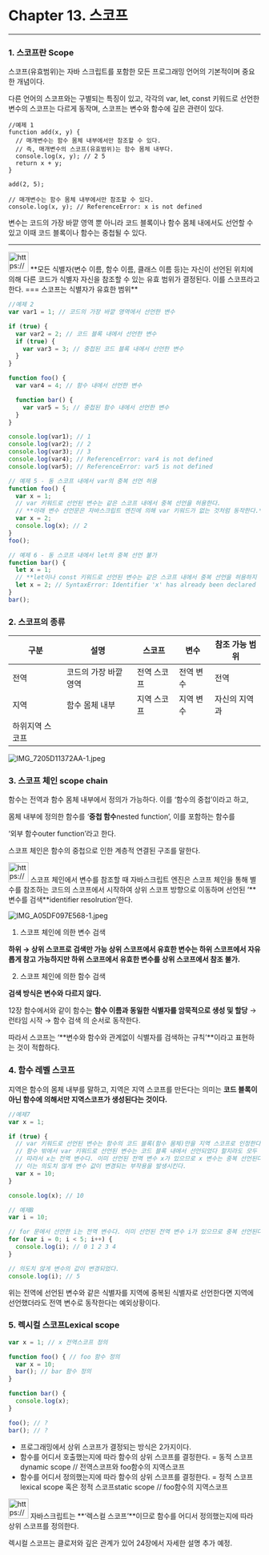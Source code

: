 # Chapter 13. 스코프

---

### 1. 스코프란 Scope

스코프(유효범위)는 자바 스크립트를 포함한 모든 프로그래밍 언어의 기본적이며 중요한 개념이다.

다른 언어의 스코프와는 구별되는 특징이 있고, 각각의 var, let, const 키워드로 선언한 변수의 스코프는 다르게 동작며, 스코프는 변수와 함수에 깊은 관련이 있다.

```
//예제 1
function add(x, y) {
  // 매개변수는 함수 몸체 내부에서만 참조할 수 있다.
  // 즉, 매개변수의 스코프(유효범위)는 함수 몸체 내부다.
  console.log(x, y); // 2 5
  return x + y;
}

add(2, 5);

// 매개변수는 함수 몸체 내부에서만 참조할 수 있다.
console.log(x, y); // ReferenceError: x is not defined
```

변수는 코드의 가장 바깥 영역 뿐 아니라 코드 블록이나 함수 몸체 내에서도 선언할 수 있고 이때 코드 블록이나 함수는 중첩될 수 있다.

---

<aside>
<img src="https://www.notion.so/icons/playback-pause_red.svg" alt="https://www.notion.so/icons/playback-pause_red.svg" width="40px" /> **모든 식별자(변수 이름, 함수 이름, 클래스 이름 등)는 자신이 선언된 위치에 의해 다른 코드가 식별자 자신을 참조할 수 있는 유효 범위가 결정된다. 이를 스코프라고 한다. === 스코프는 식별자가 유효한 범위**

</aside>

```jsx
//예제 2
var var1 = 1; // 코드의 가장 바깥 영역에서 선언한 변수

if (true) {
  var var2 = 2; // 코드 블록 내에서 선언한 변수
  if (true) {
    var var3 = 3; // 중첩된 코드 블록 내에서 선언한 변수
  }
}

function foo() {
  var var4 = 4; // 함수 내에서 선언한 변수

  function bar() {
    var var5 = 5; // 중첩된 함수 내에서 선언한 변수
  }
}

console.log(var1); // 1
console.log(var2); // 2
console.log(var3); // 3
console.log(var4); // ReferenceError: var4 is not defined
console.log(var5); // ReferenceError: var5 is not defined
```

```jsx
// 예제 5 - 동 스코프 내에서 var의 중복 선언 허용
function foo() {
  var x = 1;
  // var 키워드로 선언된 변수는 같은 스코프 내에서 중복 선언을 허용한다.
  // **아래 변수 선언문은 자바스크립트 엔진에 의해 var 키워드가 없는 것처럼 동작한다.**
  var x = 2;
  console.log(x); // 2
}
foo();
```

```jsx
// 예제 6 - 동 스코프 내에서 let의 중복 선언 불가
function bar() {
  let x = 1;
  // **let이나 const 키워드로 선언된 변수는 같은 스코프 내에서 중복 선언을 허용하지 않는다.**
  let x = 2; // SyntaxError: Identifier 'x' has already been declared
}
bar();
```

### 2. **스코프의 종류**

| 구분 | 설명 | 스코프 | 변수 | 참조 가능 범위 |
| --- | --- | --- | --- | --- |
| 전역 | 코드의 가장 바깥 영역 | 전역 스코프 | 전역 변수 | 전역 |
| 지역  | 함수 몸체 내부 | 지역 스코프 | 지역 변수 | 자신의 지역과 
하위지역 스코프 |

![IMG_7205D11372AA-1.jpeg](Chapter%2013%20%E1%84%89%E1%85%B3%E1%84%8F%E1%85%A9%E1%84%91%E1%85%B3%20439c546cc27d4341be1307b45d8be1ce/IMG_7205D11372AA-1.jpeg)

### 3. 스코프 체인 scope chain

함수는 전역과 함수 몸체 내부에서 정의가 가능하다. 이를 ‘함수의 중첩’이라고 하고,

몸체 내부에 정의한 함수를 ‘**중첩 함수**nested function’, 이를 포함하는 함수를 

‘외부 함수outer function’라고 한다.

스코프 체인은 함수의 중첩으로 인한 계층적 연결된 구조를 말한다.

<aside>
<img src="https://www.notion.so/icons/playback-pause_gray.svg" alt="https://www.notion.so/icons/playback-pause_gray.svg" width="40px" /> 스코프 체인에서 변수를 참조할 때 자바스크립트 엔진은 스코프 체인을 통해 별수를 참조하는 코드의 스코프에서 시작하여 상위 스코프 방향으로 이동하며 선언된 ‘**변수를 검색**identifier resolrution’한다.

</aside>

![IMG_A05DF097E568-1.jpeg](Chapter%2013%20%E1%84%89%E1%85%B3%E1%84%8F%E1%85%A9%E1%84%91%E1%85%B3%20439c546cc27d4341be1307b45d8be1ce/IMG_A05DF097E568-1.jpeg)

1) 스코프 체인에 의한 변수 검색

 **하위 → 상위 스코프로 검색만 가능
 상위 스코프에서 유효한 변수는 하위 스코프에서 자유롭게 참고 가능하지만 
 하위 스코프에서 유효한 변수를 상위 스코프에서 참조 불가.**

2) 스코프 체인에 의한 함수 검색

 **검색 방식은 변수와 다르지 않다.**

12장 함수에서와 같이 함수는
  **함수 이름과 동일한 식별자를 암묵적으로 생성 및 할당** →  런타임 시작 → 함수 검색
의 순서로 동작한다.

따라서 스코프는 ‘**변수와 함수와 관계없이 식별자를 검색하는 규칙’**이라고 표현하는 것이 적합하다.

### 4. 함수 레벨 스코프

지역은 함수의 몸체 내부를 말하고, 지역은 지역 스코프를 만든다는 의미는
**코드 블록이 아닌 함수에 의해서만 지역스코프가 생성된다는 것이다.**

```jsx
//예제7
var x = 1;

if (true) {
  // var 키워드로 선언된 변수는 함수의 코드 블록(함수 몸체)만을 지역 스코프로 인정한다.
  // 함수 밖에서 var 키워드로 선언된 변수는 코드 블록 내에서 선언되었다 할지라도 모두 전역 변수다.
  // 따라서 x는 전역 변수다. 이미 선언된 전역 변수 x가 있으므로 x 변수는 중복 선언된다.
  // 이는 의도치 않게 변수 값이 변경되는 부작용을 발생시킨다.
  var x = 10;
}

console.log(x); // 10
```

```jsx
// 예제8
var i = 10;

// for 문에서 선언한 i는 전역 변수다. 이미 선언된 전역 변수 i가 있으므로 중복 선언된다.
for (var i = 0; i < 5; i++) {
  console.log(i); // 0 1 2 3 4
}

// 의도치 않게 변수의 값이 변경되었다.
console.log(i); // 5
```

위는 전역에 선언된 변수와 같은 식별자를 지역에 중복된 식별자로 선언한다면 
지역에 선언했더라도 전역 변수로 동작한다는 예외상황이다.

### 5. 렉시컬 스코프Lexical scope

```jsx
var x = 1; // x 전역스코프 정의

function foo() { // foo 함수 정의
  var x = 10;
  bar(); // bar 함수 정의
}

function bar() {
  console.log(x);
}

foo(); // ?
bar(); // ?
```

- 프로그래밍에서 상위 스코프가 결정되는 방식은 2가지이다.
- 함수를 어디서 호출했는지에 따라 함수의 상위 스코프를 결정한다.
   = 동적 스코프dynamic scope // 전역스코프와 foo함수의 지역스코프
- 함수를 어디서 정의했는지에 따라 함수의 상위 스코프를 결정한다.
   = 정적 스코프lexical scope 혹은 정적 스코프static scope // foo함수의 지역스코프

<aside>
<img src="https://www.notion.so/icons/playback-pause_red.svg" alt="https://www.notion.so/icons/playback-pause_red.svg" width="40px" /> 자바스크립트는 **‘렉스컬 스코프’**이므로 함수를 어디서 정의했는지에 따라 상위 스코프를 정의한다.

</aside>

렉시컬 스코프는 클로저와 깊은 관계가 있어 24장에서 자세한 설명 추가 예정.